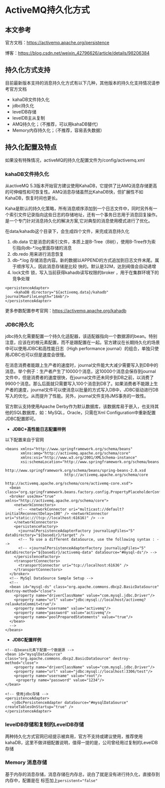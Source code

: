 # ActiveMQ持久化方式

## 本文参考

官方文档：https://activemq.apache.org/persistence

博客：https://blog.csdn.net/weixin_42796626/article/details/98206384


## 持久化方式支持

目前最新版本支持的消息持久化方式有以下几种，其他版本的持久化支持情况请参考官方文档

- kahaDB文件持久化
- jdbc持久化
- levelDB存储
- levelDB主从复制
- AMQ持久化；（不推荐，可以用kahaDB替代）
- Memory内存持久化；（不推荐，容易丢失数据）

## 持久化配置及特点

如果没有特殊情况，activeMQ的持久化配置文件为/config/activemq.xml

### kahaDB文件持久化

从activeMQ 5.3版本开始官方建议使用KahaDB，它提供了比AMQ消息存储更高的可伸缩性和可恢复性。AMQ消息存储虽然比KahaDB快，但扩展性不如KahaDB，恢复时间也更长。

Kaha是默认的持久化策略，所有消息顺序添加到一个日志文件中，同时另外有一个索引文件记录指向这些日志的存储地址，还有一个事务日志用于消息回复操作。是一个专门针对消息持久化的解决方案,它对典型的消息使用模式进行了优化。

在data/kahadb这个目录下，会生成四个文件，来完成消息持久化
1. db.data 它是消息的索引文件，本质上是B-Tree（B树），使用B-Tree作为索引指向db-*.log里面存储的消息
2. db.redo 用来进行消息恢复
3. db-*.log 存储消息内容。新的数据以APPEND的方式追加到日志文件末尾。属于顺序写入，因此消息存储是比较 快的。默认是32M，达到阀值会自动递增
4. lock文件 锁，写入当前获得kahadb读写权限的broker ，用于在集群环境下的竞争处理
 

```
<persistenceAdapter>
    <kahaDB directory="${activemq.data}/kahadb" journalMaxFileLength="16mb"/>
</persistenceAdapter>
```

更多参数配置参考官网：https://activemq.apache.org/kahadb

### JDBC持久化

jdbc持久化需要配置一个持久化适配器，该适配器指向一个数据源的bean。特别注意，<bean>应该在<beans>的根元素配置，而不是跟<persistenceAdapter>配置在一起。官方建议在长期持久化的场景中可以使用JDBC和高性能日志（High performance journal）的组合，单独只使用JDBC也可以但是速度会很慢。

在消息消费者能跟上生产者的速度时，journal文件能大大减少需要写入到DB中的消息。举个例子：生产者产生了10000个消息，这10000个消息会保存到journal文件中，但是消费者的速度很快，在journal文件还未同步到DB之前，以消费了9900个消息。那么后面就只需要写入100个消息到DB了。如果消费者不能跟上生产者的速度，journal文件可以使消息以批量的方式写入DB中，JDBC驱动进行DB写入的优化。从而提升了性能。另外，journal文件支持JMS事务的一致性。

官方默认支持使用Apache Derby作为默认数据库，该数据库易于嵌入，也支持其他的SQL数据库，如：MySQL，Oracle，只需在Xml Configuration中重新配置JDBC配置即可。

- **JDBC+高性能日志配置样例**

以下配置来自于官网
```
<beans xmlns="http://www.springframework.org/schema/beans" 
       xmlns:amq="http://activemq.apache.org/schema/core" 
       xmlns:xsi="http://www.w3.org/2001/XMLSchema-instance" 
       xsi:schemaLocation="http://www.springframework.org/schema/beans 
                           http://www.springframework.org/schema/beans/spring-beans-2.0.xsd 
                           http://activemq.apache.org/schema/core 
                           http://activemq.apache.org/schema/core/activemq-core.xsd"> 
  <bean class="org.springframework.beans.factory.config.PropertyPlaceholderConfigurer"/> 
  <broker useJmx="true" xmlns="http://activemq.apache.org/schema/core"> 
    <networkConnectors> 
      <!-- <networkConnector uri="multicast://default?initialReconnectDelay=100" /> <networkConnector uri="static://(tcp://localhost:61616)" /> --> 
    </networkConnectors> 
    <persistenceFactory>
      <journalPersistenceAdapterFactory journalLogFiles="5" dataDirectory="${basedir}/target" /> 
      <!-- To use a different dataSource, use the following syntax : --> 
      <!-- <journalPersistenceAdapterFactory journalLogFiles="5" dataDirectory="${basedir}/activemq-data" dataSource="#mysql-ds"/> --> 
    </persistenceFactory> 
    <transportConnectors> 
      <transportConnector uri="tcp://localhost:61636" /> 
    </transportConnectors> 
  </broker> 
  <!-- MySql DataSource Sample Setup --> 
  <!-- 
  <bean id="mysql-ds" class="org.apache.commons.dbcp2.BasicDataSource" destroy-method="close"> 
    <property name="driverClassName" value="com.mysql.jdbc.Driver"/> 
    <property name="url" value="jdbc:mysql://localhost/activemq?relaxAutoCommit=true"/> 
    <property name="username" value="activemq"/> 
    <property name="password" value="activemq"/> 
    <property name="poolPreparedStatements" value="true"/> 
  </bean> 
  --> 
</beans>
```

- **JDBC配置样例**

```
<!--在beans元素下配置一个数据源 -->
<bean id="mysqlDataSource" class="org.apache.commons.dbcp2.BasicDataSource" destroy-method="close"> 
    <property name="driverClassName" value="com.mysql.jdbc.Driver"/>      
    <property name="url" value="jdbc:mysql://localhost:3306/test"/>      
    <property name="username" value="root"/>     
     <property name="password" value="1234"/>   
</bean>
 
<!-- 使用jdbc存储 -->
<persistenceAdapter>
   <jdbcPersistenceAdapter dataSource="#mysqlDataSource" createTablesOnStartup="true" /> 
</persistenceAdapter>
```

### levelDB存储和复制的LevelDB存储

两种持久化方式官网已经提示被弃用，官方不支持或建议使用，推荐使用kahaDB，这里不做详细配置说明，值得一提的是，公司曾经用过复制的LevelDB存储

### Memory 消息存储

基于内存的消息存储，消息存储在内存总，说白了就是没有进行持久化，直接存到内存中，配置是在 <broker>标签加上`persistent="false"`